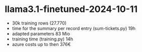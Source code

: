 # llama3.1-finetuned-2024-10-11
- 30k training rows (27.770)
- time for the summary per record entry (sum-tickets.py) 19h
- adapted parameters 83 Mio
- training time (training.py) 14h
- azure costs up to then 376€
